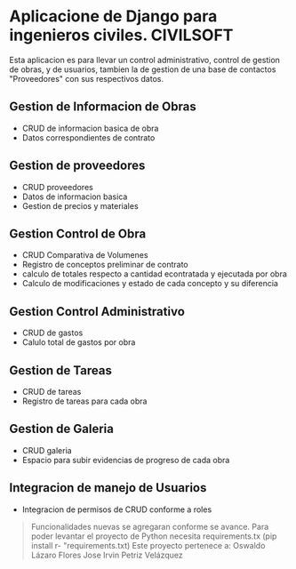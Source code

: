 # Aplicacione de Django para ingenieros civiles. CIVILSOFT

Esta aplicacion es para llevar un control administrativo, control de gestion de obras, y de usuarios, tambien la de gestion de una base de contactos "Proveedores" con sus respectivos datos.

## Gestion de Informacion de Obras

- CRUD de informacion basica de obra
- Datos correspondientes de contrato

## Gestion de proveedores

- CRUD proveedores
- Datos de informacion basica
- Gestion de precios y materiales

## Gestion Control de Obra

- CRUD Comparativa de Volumenes
- Registro de conceptos preliminar de contrato
- calculo de totales respecto a cantidad econtratada y ejecutada por obra
- Calculo de modificaciones y estado de cada concepto y su diferencia

## Gestion Control Administrativo

- CRUD de gastos
- Calulo total de gastos por obra

## Gestion de Tareas

- CRUD de tareas
- Registro de tareas para cada obra

## Gestion de Galeria

- CRUD galeria
- Espacio para subir evidencias de progreso de cada obra

## Integracion de manejo de Usuarios

- Integracion de permisos de CRUD conforme a roles

> Funcionalidades nuevas se agregaran conforme se avance.
> Para poder levantar el proyecto de Python necesita requirements.tx (pip install r- "requirements.txt)
> Este proyecto pertenece a:
> Oswaldo Lázaro Flores
> Jose Irvin Petriz Velázquez

